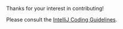 Thanks for your interest in contributing!

Please consult the [IntelliJ Coding Guidelines](http://www.jetbrains.org/display/IJOS/IntelliJ+Coding+Guidelines).
